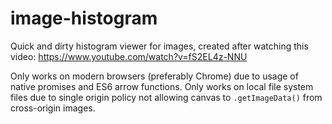 # image-histogram

Quick and dirty histogram viewer for images, created after watching this video: https://www.youtube.com/watch?v=fS2EL4z-NNU

Only works on modern browsers (preferably Chrome) due to usage of native promises and ES6 arrow functions. Only works on local file system files due to single origin policy not allowing canvas to `.getImageData()` from cross-origin images.
